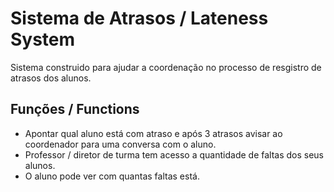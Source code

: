 # Sistema de Atrasos / Lateness System
Sistema construido para ajudar a coordenação no processo de resgistro de atrasos dos alunos.

## Funções / Functions
- Apontar qual aluno está com atraso e após 3 atrasos avisar ao coordenador para uma conversa com o aluno.
- Professor / diretor de turma tem acesso a quantidade de faltas dos seus alunos.
- O aluno pode ver com quantas faltas está.